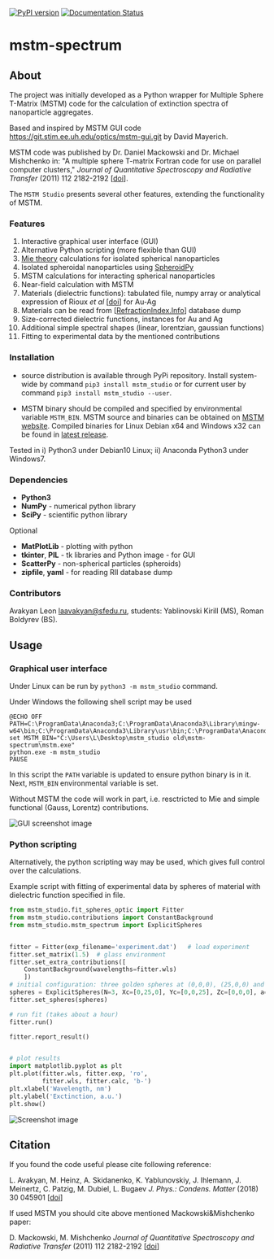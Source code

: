 [![PyPI version](https://badge.fury.io/py/mstm-studio.svg)](https://badge.fury.io/py/mstm-studio) [![Documentation Status](https://readthedocs.org/projects/mstm-studio/badge/?version=latest)](https://mstm-studio.readthedocs.io/en/latest/?badge=latest)

# mstm-spectrum
## About
The project was initially developed as a Python wrapper for Multiple Sphere T-Matrix (MSTM) code
for the calculation of extinction spectra of nanoparticle aggregates.

Based and inspired by MSТM GUI code <https://git.stim.ee.uh.edu/optics/mstm-gui.git> by David Mayerich.

MSTM code was published by Dr. Daniel Mackowski and Dr. Michael Mishchenko in:
"A multiple sphere T-matrix Fortran code for use on parallel computer clusters,"
*Journal of Quantitative Spectroscopy and Radiative Transfer* (2011) 112 2182-2192
[[doi](https://dx.doi.org/10.1016/j.jqsrt.2011.02.019)].

The `MSTM Studio` presents several other features, extending the functionality of MSTM.

### Features

1. Interactive graphical user interface (GUI)
1. Alternative Python scripting (more flexible than GUI)
1. [Mie theory](https://github.com/nanophotonics/npmie) calculations for isolated spherical nanoparticles
1. Isolated spheroidal nanoparticles using [SpheroidPy](https://pypi.org/project/scatterpy/)
1. MSTM calculations for interacting spherical nanoparticles
1. Near-field calculation with MSTM
1. Materials (dielectric functions): tabulated file, numpy array or analytical expression of Rioux *et al* [[doi](http://doi.org/10.1002/adom.201300457)] for Au-Ag
1. Materials can be read from [[RefractionIndex.Info](https://refractiveindex.info/)] database dump
1. Size-corrected dielectric functions, instances for Au and Ag
1. Additional simple spectral shapes (linear, lorentzian, gaussian functions)
1. Fitting to experimental data by the mentioned contributions


### Installation

* source distribution is available through PyPi repository.
Install system-wide by command `pip3 install mstm_studio`
or for current user by command `pip3 install mstm_studio --user`.

* MSTM binary should be compiled and specified by environmental variable `MSTM_BIN`.
MSTM source and binaries can be obtained on [MSTM website](http://eng.auburn.edu/users/dmckwski/scatcodes/).
Compiled binaries for Linux Debian x64 and Windows x32 can be found in [latest release](releases/latest).

Tested in i) Python3 under Debian10 Linux; ii) Anaconda Python3 under Windows7.

### Dependencies

* **Python3**
* **NumPy** - numerical python library
* **SciPy** - scientific python library

Optional
* **MatPlotLib** - plotting with python
* **tkinter**, **PIL** - tk libraries and Python image - for GUI
* **ScatterPy** - non-spherical particles (spheroids)
* **zipfile**, **yaml** - for reading RII database dump

### Contributors

Avakyan Leon <laavakyan@sfedu.ru>, students: Yablinovski Kirill (MS), Roman Boldyrev (BS).


## Usage

### Graphical user interface

Under Linux can be run by `python3 -m mstm_studio` command.

Under Windows the following shell script may be used
```
@ECHO OFF
PATH=C:\ProgramData\Anaconda3;C:\ProgramData\Anaconda3\Library\mingw-w64\bin;C:\ProgramData\Anaconda3\Library\usr\bin;C:\ProgramData\Anaconda3\Library\bin;C:\ProgramData\Anaconda3\Scripts;C:\ProgramData\Anaconda3\bin;C:\ProgramData\Anaconda3\condabin;%PATH%
set MSTM_BIN="C:\Users\L\Desktop\mstm_studio old\mstm-spectrum\mstm.exe"
python.exe -m mstm_studio
PAUSE
```
In this script the `PATH` variable is updated to ensure python binary is in it.
Next, `MSTM_BIN` environmental variable is set.

Without MSTM the code will work in part, i.e. resctricted to Mie and simple functional (Gauss, Lorentz) contributions.

![GUI screenshot image][screen_gui]

### Python scripting

Alternatively, the python scripting way may be used, which
gives full control over the calculations.

Example script with fitting of experimental data by spheres of material with dielectric function specified in file.

``` python
from mstm_studio.fit_spheres_optic import Fitter
from mstm_studio.contributions import ConstantBackground
from mstm_studio.mstm_spectrum import ExplicitSpheres


fitter = Fitter(exp_filename='experiment.dat')   # load experiment
fitter.set_matrix(1.5)  # glass environment
fitter.set_extra_contributions([
    ConstantBackground(wavelengths=fitter.wls)
    ])
# initial configuration: three golden spheres at (0,0,0), (25,0,0) and (0,25,0) with radii 10.
spheres = ExplicitSpheres(N=3, Xc=[0,25,0], Yc=[0,0,25], Zc=[0,0,0], a=[10,10,10], mat_filename='etaGold.txt')
fitter.set_spheres(spheres)

# run fit (takes about a hour)
fitter.run()

fitter.report_result()


# plot results
import matplotlib.pyplot as plt
plt.plot(fitter.wls, fitter.exp, 'ro',
         fitter.wls, fitter.calc, 'b-')
plt.xlabel('Wavelength, nm')
plt.ylabel('Exctinction, a.u.')
plt.show()
```

![Screenshot image][screen]


## Citation

If you found the code useful please cite following reference:

L. Avakyan, M. Heinz, A. Skidanenko, K. Yablunovskiy, J. Ihlemann, J. Meinertz, C. Patzig, M. Dubiel, L. Bugaev
*J. Phys.: Condens. Matter* (2018) 30 045901 [[doi](http://doi.org/10.1088/1361-648X/aa9fcc)]

If used MSTM you should cite above mentioned Mackowski&Mishchenko paper:

D. Mackowski, M. Mishchenko
*Journal of Quantitative Spectroscopy and Radiative Transfer* (2011) 112 2182-2192
[[doi](https://dx.doi.org/10.1016/j.jqsrt.2011.02.019)]

[screen_gui]: example/screenshot-gui.jpg?raw=true "GUI screenshot"
[screen]: example/screenshot-example.png?raw=true "Screenshot of example run"
